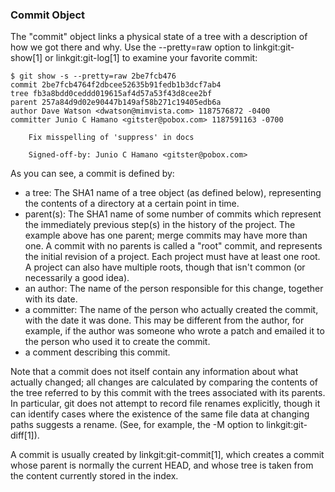 ### Commit Object ###

The "commit" object links a physical state of a tree with a description
of how we got there and why.  Use the --pretty=raw option to
linkgit:git-show[1] or linkgit:git-log[1] to examine your favorite
commit:

    $ git show -s --pretty=raw 2be7fcb476
    commit 2be7fcb4764f2dbcee52635b91fedb1b3dcf7ab4
    tree fb3a8bdd0ceddd019615af4d57a53f43d8cee2bf
    parent 257a84d9d02e90447b149af58b271c19405edb6a
    author Dave Watson <dwatson@mimvista.com> 1187576872 -0400
    committer Junio C Hamano <gitster@pobox.com> 1187591163 -0700

        Fix misspelling of 'suppress' in docs

        Signed-off-by: Junio C Hamano <gitster@pobox.com>

As you can see, a commit is defined by:

- a tree: The SHA1 name of a tree object (as defined below), representing
  the contents of a directory at a certain point in time.
- parent(s): The SHA1 name of some number of commits which represent the
  immediately previous step(s) in the history of the project.  The
  example above has one parent; merge commits may have more than
  one.  A commit with no parents is called a "root" commit, and
  represents the initial revision of a project.  Each project must have
  at least one root.  A project can also have multiple roots, though
  that isn't common (or necessarily a good idea).
- an author: The name of the person responsible for this change, together
  with its date.
- a committer: The name of the person who actually created the commit,
  with the date it was done.  This may be different from the author, for
  example, if the author was someone who wrote a patch and emailed it
  to the person who used it to create the commit.
- a comment describing this commit.

Note that a commit does not itself contain any information about what
actually changed; all changes are calculated by comparing the contents
of the tree referred to by this commit with the trees associated with
its parents.  In particular, git does not attempt to record file renames
explicitly, though it can identify cases where the existence of the same
file data at changing paths suggests a rename.  (See, for example, the
-M option to linkgit:git-diff[1]).

A commit is usually created by linkgit:git-commit[1], which creates a
commit whose parent is normally the current HEAD, and whose tree is
taken from the content currently stored in the index.
